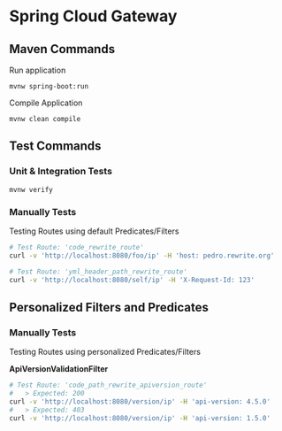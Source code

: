 # Spring Cloud Gateway

## Maven Commands

Run application

`mvnw spring-boot:run`

Compile Application

`mvnw clean compile`


## Test Commands

### Unit & Integration Tests

`mvnw verify`

### Manually Tests

Testing Routes using default Predicates/Filters

```bash
# Test Route: 'code_rewrite_route'
curl -v 'http://localhost:8080/foo/ip' -H 'host: pedro.rewrite.org'

# Test Route: 'yml_header_path_rewrite_route'
curl -v 'http://localhost:8080/self/ip' -H 'X-Request-Id: 123'
```

## Personalized Filters and Predicates


### Manually Tests

Testing Routes using personalized Predicates/Filters

**ApiVersionValidationFilter**

```bash
# Test Route: 'code_path_rewrite_apiversion_route'
#   > Expected: 200
curl -v 'http://localhost:8080/version/ip' -H 'api-version: 4.5.0'
#   > Expected: 403
curl -v 'http://localhost:8080/version/ip' -H 'api-version: 1.5.0'
```
